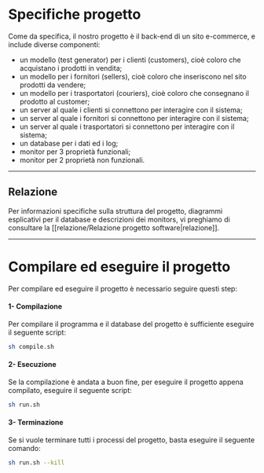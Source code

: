 # Specifiche progetto
Come da specifica, il nostro progetto è il back-end di un sito e-commerce, e include diverse componenti:
- un modello (test generator) per i clienti (customers), cioè coloro che acquistano i prodotti in vendita;
- un modello per i fornitori (sellers), cioè coloro che inseriscono nel sito prodotti da vendere;
- un modello per i trasportatori (couriers), cioè coloro che consegnano il prodotto al customer;
- un server al quale i clienti si connettono per interagire con il sistema;
- un server al quale i fornitori si connettono per interagire con il sistema;
- un server al quale i trasportatori si connettono per interagire con il sistema;
- un database per i dati ed i log;
- monitor per 3 proprietà funzionali;
- monitor per 2 proprietà non funzionali.
---
## Relazione
Per informazioni specifiche sulla struttura del progetto, diagrammi esplicativi per il database e descrizioni dei monitors, vi preghiamo di consultare la [[relazione/Relazione progetto software|relazione]].

---
# Compilare ed eseguire il progetto
Per compilare ed eseguire il progetto è necessario seguire questi step:
#### 1- Compilazione
Per compilare il programma e il database del progetto è sufficiente eseguire il seguente script:
```sh
sh compile.sh
```
#### 2- Esecuzione
Se la compilazione è andata a buon fine, per eseguire il progetto appena compilato, eseguire il seguente script:
```sh
sh run.sh
```
#### 3- Terminazione
Se si vuole terminare tutti i processi del progetto, basta eseguire il seguente comando:
```sh
sh run.sh --kill
```
